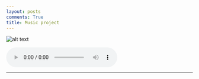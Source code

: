 ```yaml
---
layout: posts
comments: True
title: Music project
---
```



![alt text]({{pooria159.github.io}}\assets\images\music.jpg)

![my_music](finaly.mp3)






---

